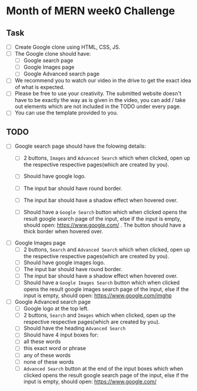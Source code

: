 # Month of MERN week0 Challenge

## Task
- [ ] Create  Google clone using HTML, CSS, JS.
- [ ] The Google clone should have:
  - [ ] Google search page
  - [ ] Google Images page
  - [ ] Google  Advanced search page
- [ ] We recommend you to watch our video in the drive to get the exact idea of what is expected.
- [ ] Please be free to use your creativity. The submitted website doesn't have to be exactly the way as is given in the video, you can add / take out elements which are not included in the TODO under every page.  
- [ ] You can use the template provided to you.  

## TODO

- [ ] Google search page should have the folowing details:
  - [ ]  2 buttons, ```Images``` and ```Advanced Search``` which when clicked, open up the respective respective pages(which are created by you).
  - [ ]  Should have google logo.
  - [ ]  The input bar should have round border. 
  - [ ]  The input bar should have a shadow effect when hovered over.
  - [ ]  Should have a ```Google Search``` button which when clicked opens the result google search page of the input, else if the input is empty, should open: https://www.google.com/ . The button should have a thick border when hovered over.
 

- [ ] Google Images page
  - [ ] 2 buttons, ```Search``` and ```Advanced Search``` which when clicked, open up the respective respective pages(which are created by you).
  - [ ]  Should have google images logo.
  - [ ]  The input bar should have round border. 
  - [ ]  The input bar should have a shadow effect when hovered over.
  - [ ]  Should have a ```Google Images Search``` button which when clicked opens the result google images search page of the input, else if the input is empty, should open: https://www.google.com/imghp

- [ ] Google  Advanced search page
  - [ ] Google logo at the top left.
  - [ ]  2 buttons, ```Search``` and ```Images``` which when clicked, open up the respective respective pages(which are created by you).
  - [ ]  Should have the heading ```Advanced Search```
  - [ ]  Should have 4 input boxes for:
    - [ ] all these words
    - [ ] this exact word or phrase
    - [ ] any of these words
    - [ ] none of these words
  - [ ]  ```Advanced Search``` button at the end of the input boxes which when clicked opens the result google search page of the input, else if the input is empty, should open: https://www.google.com/
